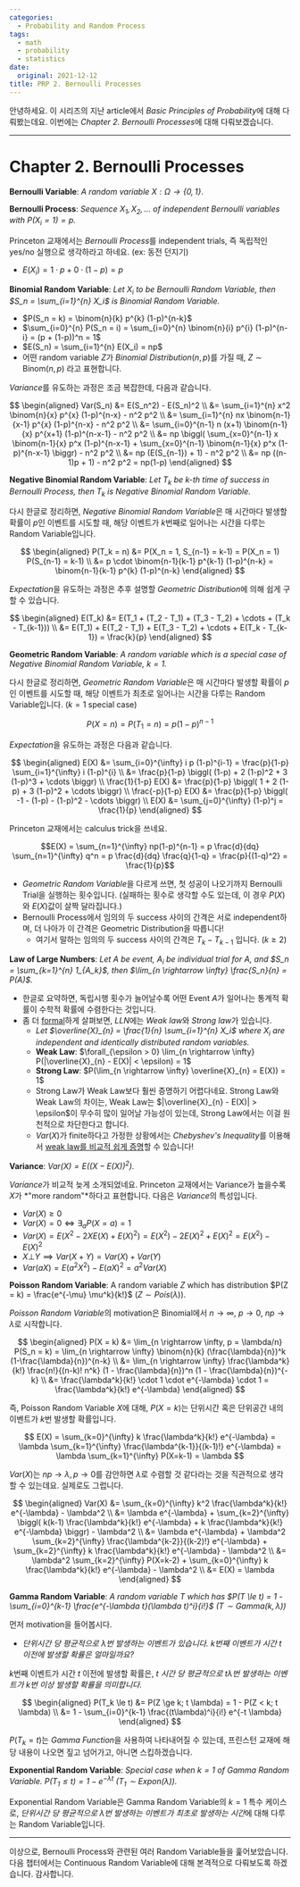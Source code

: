 ```yaml
---
categories:
  - Probability and Random Process
tags:
  - math
  - probability
  - statistics
date:
  original: 2021-12-12
title: PRP 2. Bernoulli Processes
---
```


안녕하세요. 이 시리즈의 지난 article에서 *Basic Principles of Probability*에 대해 다뤄봤는데요. 이번에는 *Chapter 2. Bernoulli Processes*에 대해 다뤄보겠습니다.

<!-- more -->
---

# Chapter 2. Bernoulli Processes

**Bernoulli Variable**: *A random variable $X: \Omega \rightarrow \{ 0, 1\}$*.

**Bernoulli Process**: *Sequence $X_1, X_2, \ldots$ of independent Bernoulli variables with $P(X_i = 1) = p$.*

Princeton 교재에서는 *Bernoulli Process*를 independent trials, 즉 독립적인 yes/no 실행으로 생각하라고 하네요. (ex: 동전 던지기)

- $E(X_i) = 1 \cdot p + 0 \cdot (1-p) = p$

**Binomial Random Variable**: *Let $X_i$ to be Bernoulli Random Variable, then $S_n = \sum_{i=1}^{n} X_i$ is Binomial Random Variable.*

- $P(S_n = k) = \binom{n}{k} p^{k} (1-p)^{n-k}$
- $\sum_{i=0}^{n} P(S_n = i) = \sum_{i=0}^{n} \binom{n}{i} p^{i} (1-p)^{n-i} = (p + (1-p))^n = 1$
- $E(S_n) = \sum_{i=1}^{n} E(X_i) = np$
- 어떤 random variable $Z$가 *Binomial Distribution*($n, p$)를 가질 때, $Z \sim \text{Binom}(n, p)$ 라고 표현합니다.

*Variance*를 유도하는 과정은 조금 복잡한데, 다음과 같습니다.

$$
\begin{aligned}
Var(S_n) &= E(S_n^2) - E(S_n)^2 \\
&= \sum_{i=1}^{n} x^2 \binom{n}{x} p^{x} (1-p)^{n-x} - n^2 p^2 \\
&= \sum_{i=1}^{n} nx \binom{n-1}{x-1} p^{x} (1-p)^{n-x} - n^2 p^2 \\
&= \sum_{i=0}^{n-1} n (x+1) \binom{n-1}{x} p^{x+1} (1-p)^{n-x-1} - n^2 p^2 \\
&= np \biggl( \sum_{x=0}^{n-1} x \binom{n-1}{x} p^x (1-p)^{n-x-1} + \sum_{x=0}^{n-1} \binom{n-1}{x} p^x (1-p)^{n-x-1} \biggr) - n^2 p^2 \\
&= np (E(S_{n-1}) + 1) - n^2 p^2 \\ &= np ((n-1)p + 1) - n^2 p^2 = np(1-p)
\end{aligned}
$$

**Negative Binomial Random Variable**: *Let $T_k$ be $k$-th time of success in Bernoulli Process, then $T_k$ is Negative Binomial Random Variable.*

다시 한글로 정리하면, *Negative Binomial Random Variable*은 매 시간마다 발생할 확률이 $p$인 이벤트를 시도할 때, 해당 이벤트가 $k$번째로 일어나는 시간을 다루는 Random Variable입니다.

$$
\begin{aligned}
P(T_k = n) &= P(X_n = 1, S_{n-1} = k-1) = P(X_n = 1) P(S_{n-1} = k-1) \\
&= p \cdot \binom{n-1}{k-1} p^{k-1} (1-p)^{n-k} = \binom{n-1}{k-1} p^{k} (1-p)^{n-k}
\end{aligned}
$$

*Expectation*을 유도하는 과정은 추후 설명할 *Geometric Distribution*에 의해 쉽게 구할 수 있습니다.

$$
\begin{aligned}
E(T_k) &= E(T_1 + (T_2 - T_1) + (T_3 - T_2) + \cdots + (T_k - T_{k-1})) \\
&= E(T_1) + E(T_2 - T_1) + E(T_3 - T_2) + \cdots + E(T_k - T_{k-1}) = \frac{k}{p}
\end{aligned}
$$

**Geometric Random Variable**: *A random variable which is a special case of Negative Binomial Random Variable, $k = 1$.*

다시 한글로 정리하면, *Geometric Random Variable*은 매 시간마다 발생할 확률이 $p$인 이벤트를 시도할 때, 해당 이벤트가 최초로 일어나는 시간을 다루는 Random Variable입니다. ($k=1$ special case)

$$P(X = n) = P(T_1 = n) = p (1-p)^{n-1}$$

*Expectation*을 유도하는 과정은 다음과 같습니다.

$$
\begin{aligned}
E(X) &= \sum_{i=0}^{\infty} i p (1-p)^{i-1} = \frac{p}{1-p} \sum_{i=1}^{\infty} i (1-p)^{i} \\
&= \frac{p}{1-p} \biggl( (1-p) + 2 (1-p)^2 + 3 (1-p)^3 + \cdots \biggr) \\
\frac{1}{1-p} E(X) &= \frac{p}{1-p} \biggl( 1 + 2 (1-p) + 3 (1-p)^2 + \cdots \biggr) \\
\frac{-p}{1-p} E(X) &= \frac{p}{1-p} \biggl( -1 - (1-p) - (1-p)^2 - \cdots \biggr) \\
E(X) &= \sum_{j=0}^{\infty} (1-p)^j = \frac{1}{p}
\end{aligned}
$$

Princeton 교재에서는 calculus trick을 쓰네요.

$$E(X) = \sum_{n=1}^{\infty} np(1-p)^{n-1} = p \frac{d}{dq} \sum_{n=1}^{\infty} q^n = p \frac{d}{dq} \frac{q}{1-q} = \frac{p}{(1-q)^2} = \frac{1}{p}$$

- *Geometric Random Variable*을 다르게 쓰면, 첫 성공이 나오기까지 Bernoulli Trial을 실행하는 횟수입니다. (실패하는 횟수로 생각할 수도 있는데, 이 경우 $P(X)$와 $E(X)$값이 살짝 달라집니다.)
- Bernoulli Process에서 임의의 두 success 사이의 간격은 서로 independent하며, 더 나아가 이 간격은 Geometric Distribution을 따릅니다!
  - 여기서 말하는 임의의 두 success 사이의 간격은 $T_k - T_{k-1}$ 입니다. ($k \ge 2$)

**Law of Large Numbers**: *Let $A$ be event, $A_i$ be individual trial for $A$, and $S_n = \sum_{k=1}^{n} 1_{A_k}$, then $\lim_{n \rightarrow \infty} \frac{S_n}{n} = P(A)$.*

- 한글로 요약하면, 독립시행 횟수가 늘어날수록 어떤 Event $A$가 일어나는 통계적 확률이 수학적 확률에 수렴한다는 것입니다.
- 좀 더 [formal](https://en.wikipedia.org/wiki/Law_of_large_numbers)하게 살펴보면, *LLN*에는 *Weak law*와 *Strong law*가 있습니다.
  - *Let $\overline{X}_{n} = \frac{1}{n} \sum_{i=1}^{n} X_i$ where $X_i$ are independent and identically distributed random variables.*
  - **Weak Law**: $\forall_{\epsilon > 0} \lim_{n \rightarrow \infty} P(|\overline{X}_{n} - E(X)| < \epsilon) = 1$
  - **Strong Law**: $P(\lim_{n \rightarrow \infty} \overline{X}_{n} = E(X)) = 1$
  - Strong Law가 Weak Law보다 훨씬 증명하기 어렵다네요. Strong Law와 Weak Law의 차이는, Weak Law는 $|\overline{X}_{n} - E(X)| > \epsilon$이 무수히 많이 일어날 가능성이 있는데, Strong Law에서는 이걸 원천적으로 차단한다고 합니다.
  - $Var(X)$가 finite하다고 가정한 상황에서는 *Chebyshev's Inequality*를 이용해서 [weak law를 비교적 쉽게 증명](https://en.wikipedia.org/wiki/Law_of_large_numbers#Proof_using_Chebyshev's_inequality_assuming_finite_variance)할 수 있습니다!

**Variance**: *$Var(X) = E((X - E(X))^2)$.*

*Variance*가 비교적 늦게 소개되었네요. Princeton 교재에서는 Variance가 높을수록 $X$가 *"more random"*하다고 표현합니다. 다음은 *Variance*의 특성입니다.

- $Var(X) \ge 0$
- $Var(X) = 0 \iff \exists_a P(X = a) = 1$
- $Var(X) = E(X^2 - 2XE(X) + E(X)^2) = E(X^2) - 2E(X)^2 + E(X)^2 = E(X^2) - E(X)^2$
- $X \bot Y \implies Var(X+Y) = Var(X) + Var(Y)$
- $Var(aX) = E(a^2 X^2) - E(aX)^2 = a^2 Var(X)$

**Poisson Random Variable**: A random variable $Z$ which has distribution $P(Z = k) = \frac{e^{-\mu} \mu^k}{k!}$ ($Z \sim Pois(\lambda)$).

*Poisson Random Variable*의 motivation은 Binomial에서 $n \rightarrow \infty$, $p \rightarrow 0$, $np \rightarrow \lambda$로 시작합니다.

$$
\begin{aligned}
P(X = k) &= \lim_{n \rightarrow \infty, p = \lambda/n} P(S_n = k) = \lim_{n \rightarrow \infty} \binom{n}{k} (\frac{\lambda}{n})^k (1-\frac{\lambda}{n})^{n-k} \\
&= \lim_{n \rightarrow \infty} \frac{\lambda^k}{k!} \frac{n!}{(n-k)! n^k} (1 - \frac{\lambda}{n})^n (1 - \frac{\lambda}{n})^{-k} \\
&= \frac{\lambda^k}{k!} \cdot 1 \cdot e^{-\lambda} \cdot 1 = \frac{\lambda^k}{k!} e^{-\lambda}
\end{aligned}
$$

즉, Poisson Random Variable $X$에 대해, $P(X = k)$는 단위시간 혹은 단위공간 내의 이벤트가 $k$번 발생할 확률입니다.

$$
E(X) = \sum_{k=0}^{\infty} k \frac{\lambda^k}{k!} e^{-\lambda}
= \lambda \sum_{k=1}^{\infty} \frac{\lambda^{k-1}}{(k-1)!} e^{-\lambda} = \lambda \sum_{k=1}^{\infty} P(X=k-1) = \lambda
$$

$Var(X)$는 $np \rightarrow \lambda, p \rightarrow 0$를 감안하면 $\lambda$로 수렴할 것 같다라는 것을 직관적으로 생각할 수 있는데요. 실제로도 그럽니다.

$$
\begin{aligned}
Var(X) &= \sum_{k=0}^{\infty} k^2 \frac{\lambda^k}{k!} e^{-\lambda} - \lambda^2 \\
&= \lambda e^{-\lambda} + \sum_{k=2}^{\infty} \biggl( k(k-1) \frac{\lambda^k}{k!} e^{-\lambda} + k \frac{\lambda^k}{k!} e^{-\lambda} \biggr) - \lambda^2 \\
&= \lambda e^{-\lambda} + \lambda^2 \sum_{k=2}^{\infty} \frac{\lambda^{k-2}}{(k-2)!} e^{-\lambda} + \sum_{k=2}^{\infty} k \frac{\lambda^k}{k!} e^{-\lambda} - \lambda^2 \\
&= \lambda^2 \sum_{k=2}^{\infty} P(X=k-2) + \sum_{k=0}^{\infty} k \frac{\lambda^k}{k!} e^{-\lambda} - \lambda^2 \\
&= E(X) = \lambda
\end{aligned}
$$

**Gamma Random Variable**: *A random variable $T$ which has $P(T \le t) = 1 - \sum_{i=0}^{k-1} \frac{e^{-\lambda t}(\lambda t)^i}{i!}$ ($T \sim Gamma(k, \lambda)$)*

먼저 motivation을 들어봅시다.

- *단위시간 당 평균적으로 $\lambda$번 발생하는 이벤트가 있습니다. $k$번째 이벤트가 시간 $t$ 이전에 발생할 확률은 얼마일까요?*

$k$번째 이벤트가 시간 $t$ 이전에 발생할 확률은, *$t$ 시간 당 평균적으로 $t \lambda$번 발생하는 이벤트가 $k$번 이상 발생할 확률을 의미합니다.*

$$
\begin{aligned}
P(T_k \le t) &= P(Z \ge k; t \lambda) = 1 - P(Z < k; t \lambda) \\
&= 1 - \sum_{i=0}^{k-1} \frac{(t\lambda)^i}{i!} e^{-t \lambda}
\end{aligned}
$$

$P(T_k = t)$는 *Gamma Function*을 사용하여 나타내어질 수 있는데, 프린스턴 교재에 해당 내용이 나오면 짚고 넘어가고, 아니면 스킵하겠습니다.

**Exponential Random Variable**: *Special case when $k=1$ of Gamma Random Variable. $P(T_1 \le t) = 1 - e^{-\lambda t}$ ($T_1 \sim Expon(\lambda)$).*

Exponential Random Variable은 Gamma Random Variable의 $k=1$ 특수 케이스로, *단위시간 당 평균적으로 $\lambda$번 발생하는 이벤트가 최초로 발생하는 시간*에 대해 다루는 Random Variable입니다.

---

이상으로, Bernoulli Process와 관련된 여러 Random Variable들을 훑어보았습니다. 다음 챕터에서는 Continuous Random Variable에 대해 본격적으로 다뤄보도록 하겠습니다. 감사합니다.
